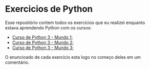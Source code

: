 # Exercicios de Python
 Esse repositório contem todos os exercícios que eu realizei enquanto estava aprendendo Python com os cursos: 
 
 * [Curso de Python 3 - Mundo 1;](https://www.cursoemvideo.com/curso/python-3-mundo-1/)
 * [Curso de Python 3 - Mundo 2;](https://www.cursoemvideo.com/curso/python-3-mundo-2/)
 * [Curso de Python 3 - Mundo 3;](https://www.cursoemvideo.com/curso/python-3-mundo-3/)
 
 O enuncioado de cada exercício esta logo no começo deles em um comentário.
